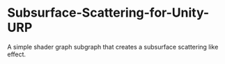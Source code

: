 # Subsurface-Scattering-for-Unity-URP
A simple shader graph subgraph that creates a subsurface scattering like effect. 

